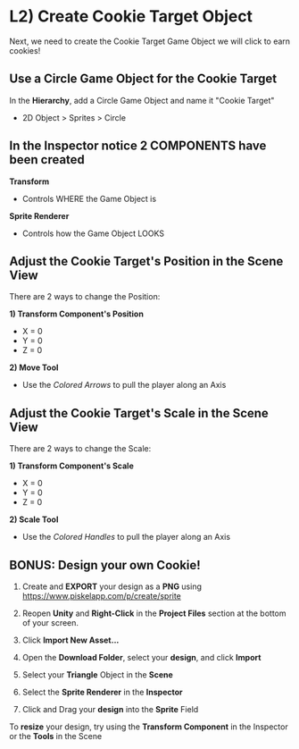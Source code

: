 # L2) Create Cookie Target Object

Next, we need to create the Cookie Target Game Object we will click to earn cookies!

## Use a Circle Game Object for the Cookie Target

In the **Hierarchy**, add a Circle Game Object and name it "Cookie Target"

- 2D Object > Sprites > Circle

## In the Inspector notice 2 COMPONENTS have been created

**Transform**

- Controls WHERE the Game Object is

**Sprite Renderer**

- Controls how the Game Object LOOKS

## Adjust the Cookie Target's Position in the Scene View

There are 2 ways to change the Position:

**1) Transform Component's Position**

- X = 0
- Y = 0
- Z = 0

**2) Move Tool**

- Use the _Colored Arrows_ to pull the player along an Axis

## Adjust the Cookie Target's Scale in the Scene View

There are 2 ways to change the Scale:

**1) Transform Component's Scale**

- X = 0
- Y = 0
- Z = 0

**2) Scale Tool**

- Use the _Colored Handles_ to pull the player along an Axis

## BONUS: Design your own Cookie!

1. Create and **EXPORT** your design as a **PNG** using https://www.piskelapp.com/p/create/sprite

2. Reopen **Unity** and **Right-Click** in the **Project Files** section at the bottom of your screen.
   
3. Click **Import New Asset...**

4. Open the **Download Folder**, select your **design**, and click **Import**

5. Select your **Triangle** Object in the **Scene**

6. Select the **Sprite Renderer** in the **Inspector**

7. Click and Drag your **design** into the **Sprite** Field

To **resize** your design, try using the **Transform Component** in the Inspector or the **Tools** in the Scene
